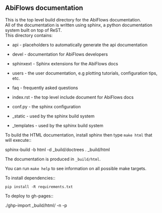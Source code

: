 ## AbiFlows documentation

This is the top level build directory for the AbiFlows documentation.  
All of the documentation is written using sphinx, a python documentation system built on top of ReST.  
This directory contains:

  * api - placeholders to automatically generate the api documentation

  * devel - documentation for AbiFlows developers

  * sphinxext - Sphinx extensions for the AbiFlows docs

  * users - the user documentation, e.g plotting tutorials, configuration tips, etc.

  * faq - frequently asked questions

  * index.rst - the top level include document for AbiFlows docs

  * conf.py - the sphinx configuration

  * _static - used by the sphinx build system

  * _templates - used by the sphinx build system

To build the HTML documentation, install sphinx then type `make html` that will execute::

  sphinx-build -b html -d _build/doctrees . _build/html

The documentation is produced in `_build/html`.

You can run ``make help`` to see information on all possible make targets.

To install dependencies::

    pip install -R requirements.txt

To deploy to gh-pages::

   ./ghp-import _build/html/ -n -p
